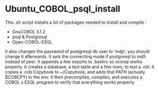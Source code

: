 # Ubuntu_COBOL_psql_install
This .sh script installs a lot of packages needed to install and compile :
- GnuCOBOL 3.1.2
- psql & Postgresql
- Open-COBOL-ESQL

It also changes the password of postgresql db user to 'mdp', you should change it afterwards.
It sets the connecting mode if postgresql to md5 instead of peer.
It appends a few exports to .bashrc so ocesql works properly.
It creates a database, a test table and a few rows, to test a .cbl.
It copies a .cob Copybook to ~/Copybook, and adds that PATH (actually $COBCPY) to the env.
It then precompiles, compiles, and executes a COBOL x ESQL program to verify that everything works properly.
